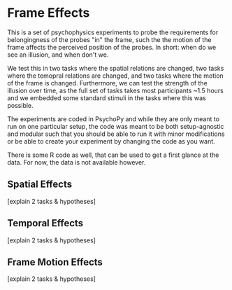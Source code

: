 # Frame Effects

This is a set of psychophysics experiments to probe the requirements for belongingness of the probes "in" the frame, such the the motion of the frame affects the perceived position of the probes. In short: when do we see an illusion, and when don't we.

We test this in two tasks where the spatial relations are changed, two tasks where the temopral relations are changed, and two tasks where the motion of the frame is changed. Furthermore, we can test the strength of the illusion over time, as the full set of tasks takes most participants ~1.5 hours and we embedded some standard stimuli in the tasks where this was possible.

The experiments are coded in PsychoPy and while they are only meant to run on one particular setup, the code was meant to be both setup-agnostic and modular such that you should be able to run it with minor modifications or be able to create your experiment by changing the code as you want.

There is some R code as well, that can be used to get a first glance at the data. For now, the data is not available however.

## Spatial Effects

[explain 2 tasks & hypotheses]


## Temporal Effects

[explain 2 tasks & hypotheses]


## Frame Motion Effects

[explain 2 tasks & hypotheses]

